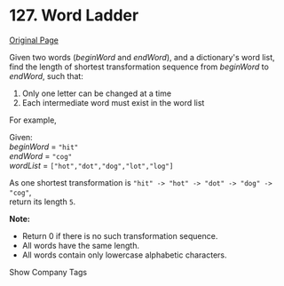 # 127. Word Ladder

[Original Page](https://leetcode.com/problems/word-ladder/)

Given two words (_beginWord_ and _endWord_), and a dictionary's word list, find the length of shortest transformation sequence from _beginWord_ to _endWord_, such that:

1.  Only one letter can be changed at a time
2.  Each intermediate word must exist in the word list

For example,

Given:  
_beginWord_ = `"hit"`  
_endWord_ = `"cog"`  
_wordList_ = `["hot","dot","dog","lot","log"]`  

As one shortest transformation is `"hit" -> "hot" -> "dot" -> "dog" -> "cog"`,  
return its length `5`.

**Note:**  

*   Return 0 if there is no such transformation sequence.
*   All words have the same length.
*   All words contain only lowercase alphabetic characters.

<div>

<div id="company_tags" class="btn btn-xs btn-warning">Show Company Tags</div>

<span class="hidebutton" style="display: none;">[Amazon](/company/amazon/) [LinkedIn](/company/linkedin/) [Snapchat](/company/snapchat/) [Facebook](/company/facebook/) [Yelp](/company/yelp/)</span></div>
